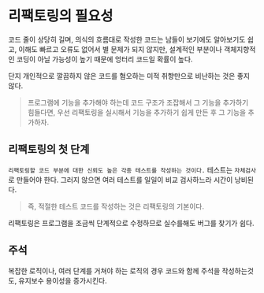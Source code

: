 # 리팩토링의 필요성

코드 줄이 상당히 길며, 의식의 흐름대로 작성한 코드는 남들이 보기에도 알아보기도 쉽고, 이해도 빠르고 오류도 없어서 별 문제가 되지 않지만,
설계적인 부분이나 객체지향적인 코딩이 아닐 가능성이 높기 때문에 엉터리 코드일 확률이 높다.

단지 개인적으로 깔끔하지 않은 코드를 혐오하는 미적 취향만으로 비난하는 것은 좋지 않다.

> 프로그램에 기능을 추가해야 하는데 코드 구조가 조잡해서 그 기능을 추가하기 힘들다면, 우선 리팩토링을 실시해서 기능을 추가하기 쉽게 만든 후 그 기능을 추가하자.

## 리팩토링의 첫 단계

`리팩토링할 코드 부분에 대한 신뢰도 높은 각종 테스트를 작성하는 것이다.` 테스트는 `자체검사`로 만들어야 한다. 그러지 않으면 여러 테스트를
일일이 비교 검사하느라 시간이 낭비된다.

> 즉, 적절한 테스트 코드를 작성하는 것은 리팩토링의 기본이다.

리팩토링은 프로그램을 조금씩 단계적으로 수정하므로 실수를해도 버그를 찾기가 쉽다.

## 주석

복잡한 로직이나, 여러 단계를 거쳐야 하는 로직의 경우 코드와 함께 주석을 작성하는것도, 유지보수 용이성을 증가시킨다.
